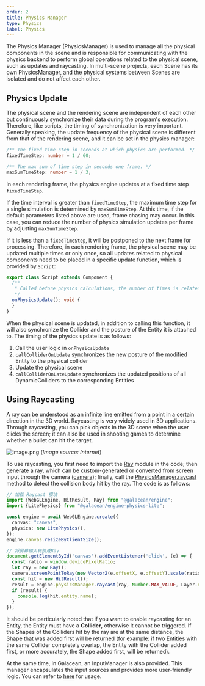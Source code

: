 ```yaml
---
order: 2
title: Physics Manager
type: Physics
label: Physics
---
```


The Physics Manager (PhysicsManager) is used to manage all the physical components in the scene and is responsible for communicating with the physics backend to perform global operations related to the physical scene, such as updates and raycasting. In multi-scene projects, each Scene has its own PhysicsManager, and the physical systems between Scenes are isolated and do not affect each other.

## Physics Update

The physical scene and the rendering scene are independent of each other but continuously synchronize their data during the program's execution. Therefore, like scripts, the timing of synchronization is very important. Generally speaking, the update frequency of the physical scene is different from that of the rendering scene, and it can be set in the physics manager:

```typescript
/** The fixed time step in seconds at which physics are performed. */
fixedTimeStep: number = 1 / 60;

/** The max sum of time step in seconds one frame. */
maxSumTimeStep: number = 1 / 3;
```

In each rendering frame, the physics engine updates at a fixed time step `fixedTimeStep`.

If the time interval is greater than `fixedTimeStep`, the maximum time step for a single simulation is determined by `maxSumTimeStep`. At this time, if the default parameters listed above are used, frame chasing may occur.
In this case, you can reduce the number of physics simulation updates per frame by adjusting `maxSumTimeStep`.

If it is less than a `fixedTimeStep`, it will be postponed to the next frame for processing. Therefore, in each rendering frame, the physical scene may be updated multiple times or only once, so all updates related to physical components need to be placed in a specific update function, which is provided by `Script`:

```typescript
export class Script extends Component {
  /**
   * Called before physics calculations, the number of times is related to the physical update frequency.
   */
  onPhysicsUpdate(): void {
  }
}
```

When the physical scene is updated, in addition to calling this function, it will also synchronize the Collider and the posture of the Entity it is attached to. The timing of the physics update is as follows:

1. Call the user logic in `onPhysicsUpdate`
2. `callColliderOnUpdate` synchronizes the new posture of the modified Entity to the physical collider
3. Update the physical scene
4. `callColliderOnLateUpdate` synchronizes the updated positions of all DynamicColliders to the corresponding Entities

## Using Raycasting

<playground src="physx-raycast.ts"></playground>

A ray can be understood as an infinite line emitted from a point in a certain direction in the 3D world. Raycasting is very widely used in 3D applications. Through raycasting, you can pick objects in the 3D scene when the user clicks the screen; it can also be used in shooting games to determine whether a bullet can hit the target.

![image.png](https://gw.alipayobjects.com/mdn/rms_7c464e/afts/img/A*SHM1RI49Bd4AAAAAAAAAAAAAARQnAQ)
(_Image source: Internet_)

To use raycasting, you first need to import the [Ray](/en/apis/math/#Ray) module in the code; then generate a ray, which can be custom-generated or converted from screen input through the camera ([camera](/en/apis/core/#Camera-viewportPointToRay)); finally, call the [PhysicsManager.raycast](/en/apis/core/#PhysicsManager-raycast) method to detect the collision body hit by the ray. The code is as follows:

```typescript
// 加载 Raycast 模块
import {WebGLEngine, HitResult, Ray} from "@galacean/engine";
import {LitePhysics} from "@galacean/engine-physics-lite";

const engine = await WebGLEngine.create({
  canvas: "canvas",
  physics: new LitePhysics(),
});
engine.canvas.resizeByClientSize();

// 将屏幕输入转换成Ray
document.getElementById('canvas').addEventListener('click', (e) => {
  const ratio = window.devicePixelRatio;
  let ray = new Ray();
  camera.screenPointToRay(new Vector2(e.offsetX, e.offsetY).scale(ratio), ray);
  const hit = new HitResult();
  result = engine.physicsManager.raycast(ray, Number.MAX_VALUE, Layer.Everything, hit);
  if (result) {
    console.log(hit.entity.name);
  }
});
```

It should be particularly noted that if you want to enable raycasting for an Entity, the Entity must have a **Collider**, otherwise it cannot be triggered. If the Shapes of the Colliders hit by the ray are at the same distance, the Shape that was added first will be returned (for example: if two Entities with the same Collider completely overlap, the Entity with the Collider added first, or more accurately, the Shape added first, will be returned).

At the same time, in Galacean, an InputManager is also provided. This manager encapsulates the input sources and provides more user-friendly logic. You can refer to [here](/en/docs/input) for usage.
